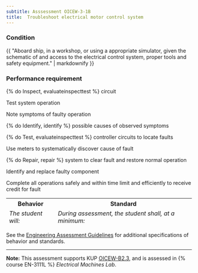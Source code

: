 ```yaml
---
subtitle: Asssessment OICEW-3-1B
title:  Troubleshoot electrical motor control system
---
```




### Condition

{{ "Aboard ship, in a workshop, or using a appropriate simulator, given the schematic of and access to the electrical control system, proper tools and safety equipment." | markdownify }}

### Performance requirement 

<table width='100%' class='Guidelines'>
 <thead>
 <tr>
     <th class='thirty'>Behavior</th>
     <th class='seventy'>Standard</th>
 </tr>
 <tr>
     <td><em>The student will:</em></td>
     <td><em>During assessment, the student shall, at a minimum:</em></td>
 </tr>
 </thead>
 <tbody>


<!--rowstart-->

{% do Inspect, evaluateinspecttest %} circuit

<!--cellbreak-->

Test system operation

Note symptoms of faulty operation

<!--rowend-->


<!--rowstart-->

{% do Identify, identify %} possible causes of observed symptoms

<!--cellbreak-->



<!--rowend-->


<!--rowstart-->

{% do Test, evaluateinspecttest %} controller circuits to locate faults

<!--cellbreak-->

Use meters to systematically discover cause of fault

<!--rowend-->


<!--rowstart-->

{% do Repair, repair %} system to clear fault and restore normal operation

<!--cellbreak-->

Identify and replace faulty component

Complete all operations safely and within time limit and efficiently to receive credit for fault

<!--rowend-->


 </tbody>
 </table>



See the [Engineering Assessment Guidelines](guidelines) for additional specifications of behavior and standards.


*****

**Note:** This assessment supports KUP [OICEW-B2.3]({{site.baseurl}}/tables/31.html#OICEW-B2.3), and is assessed in  {% course  EN-3111L %}  *Electrical Machines Lab*. 

